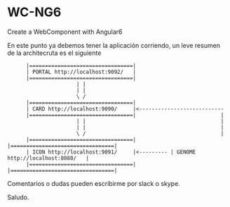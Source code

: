# WC-NG6
Create a WebComponent with Angular6


En este punto ya debemos tener la aplicación corriendo, un leve resumen de la architecruta es el siguiente


          |=================================|
          | PORTAL http://localhost:9092/   |
          |=================================|
                          | |
                          | |
                          \ /
          |=================================|
          | CARD http://localhost:9090/     |<---------------------------
          |=================================|                           |
                          | |                                           |
                          | |                                           |
                          \ /                                           |
          |=================================|           |=================================|
          | ICON http://localhost:9091/     |<--------- | GENOME http://localhost:8080/   |
          |=================================|           |=================================|


Comentarios o dudas pueden escribirme por slack o skype.

Saludo.
